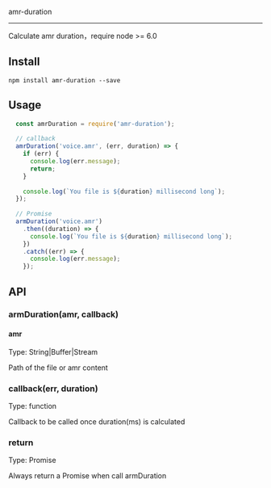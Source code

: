 amr-duration

---

Calculate amr duration，require node >= 6.0

## Install

```
npm install amr-duration --save
```

## Usage

```javascript
  const amrDuration = require('amr-duration');
  
  // callback
  amrDuration('voice.amr', (err, duration) => {
    if (err) {
      console.log(err.message);
      return;
    }
    
    console.log(`You file is ${duration} millisecond long`);
  });
  
  // Promise
  armDuration('voice.amr')
    .then((duration) => {
      console.log(`You file is ${duration} millisecond long`);
    })
    .catch((err) => {
      console.log(err.message);
    });
```

## API

### armDuration(amr, callback)

#### amr 

Type: String|Buffer|Stream

Path of the file or amr content

### callback(err, duration)

Type: function

Callback to be called once duration(ms) is calculated

### return

Type: Promise

Always return a Promise when call armDuration
